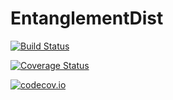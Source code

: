 # EntanglementDist

[![Build Status](https://travis-ci.org/StephanieWehner/EntanglementDist.jl.svg?branch=master)](https://travis-ci.org/StephanieWehner/EntanglementDist.jl)

[![Coverage Status](https://coveralls.io/repos/StephanieWehner/EntanglementDist.jl/badge.svg?branch=master&service=github)](https://coveralls.io/github/StephanieWehner/EntanglementDist.jl?branch=master)

[![codecov.io](http://codecov.io/github/StephanieWehner/EntanglementDist.jl/coverage.svg?branch=master)](http://codecov.io/github/StephanieWehner/EntanglementDist.jl?branch=master)
